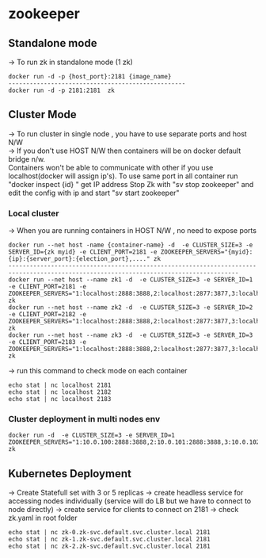 # zookeeper

## Standalone mode 
-> To run zk in standalone mode (1 zk) 
```shell
docker run -d -p {host_port}:2181 {image_name}
--------------------------------------------------
docker run -d -p 2181:2181  zk
```
## Cluster Mode 
-> To run cluster in single node , you have to use separate ports and host N/W   
-> If you don't use HOST N/W then containers will be on docker default bridge n/w.  
   Containers  won't be able to communicate with other if you use localhost(docker will assign ip's). 
   To use same port in all container run "docker inspect {id} " get IP address
   Stop Zk with "sv stop zookeeper" and edit the config with ip and start "sv start zookeeper"

### Local cluster 
-> When you are running containers in HOST N/W , no need to expose ports 

```shell
docker run --net host -name {container-name} -d  -e CLUSTER_SIZE=3 -e SERVER_ID={zk myid} -e CLIENT_PORT=2181 -e ZOOKEEPER_SERVERS="{myid}:{ip}:{server_port}:{election_port},...." zk
---------------------------------------------------------------------------------------------------------------------------------------
docker run --net host --name zk1 -d  -e CLUSTER_SIZE=3 -e SERVER_ID=1 -e CLIENT_PORT=2181 -e ZOOKEEPER_SERVERS="1:localhost:2888:3888,2:localhost:2877:3877,3:localhost:2866:3866" zk
docker run --net host --name zk2 -d  -e CLUSTER_SIZE=3 -e SERVER_ID=2 -e CLIENT_PORT=2182 -e ZOOKEEPER_SERVERS="1:localhost:2888:3888,2:localhost:2877:3877,3:localhost:2866:3866" zk
docker run --net host --name zk3 -d  -e CLUSTER_SIZE=3 -e SERVER_ID=3 -e CLIENT_PORT=2183 -e ZOOKEEPER_SERVERS="1:localhost:2888:3888,2:localhost:2877:3877,3:localhost:2866:3866" zk
```
-> run this command to check mode on each container 
```shell
echo stat | nc localhost 2181
echo stat | nc localhost 2182
echo stat | nc localhost 2183
```

### Cluster deployment in multi nodes env

```shell
docker run -d  -e CLUSTER_SIZE=3 -e SERVER_ID=1 ZOOKEEPER_SERVERS="1:10.0.100:2888:3888,2:10.0.101:2888:3888,3:10.0.102:2888:3888" zk
```

## Kubernetes Deployment 
-> Create Statefull set with 3 or 5 replicas 
-> create headless service for accessing nodes individually (service will do LB but we have to connect to node directly)
-> create service for clients to connect on 2181
-> check zk.yaml in root folder

```shell
echo stat | nc zk-0.zk-svc.default.svc.cluster.local 2181
echo stat | nc zk-1.zk-svc.default.svc.cluster.local 2181
echo stat | nc zk-2.zk-svc.default.svc.cluster.local 2181

```